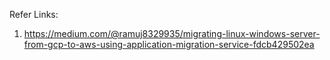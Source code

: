 Refer Links:

1) https://medium.com/@ramuj8329935/migrating-linux-windows-server-from-gcp-to-aws-using-application-migration-service-fdcb429502ea

